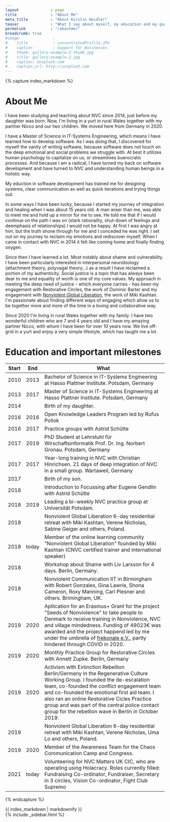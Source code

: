 ```yaml
---
layout              : page
title               : "About Me"
meta_title          : "About Kirstin Heidler"
teaser              : "What I say about myself, my education and my qualification to offer what I am offering."
permalink           : "/aboutme/"
breadcrumb: true
#image               : 
#    title           : concentratedProfile.JPG
#    caption         : Support for Businesses
#    thumb: gallery-example-2-thumb.jpg
#    title: gallery-example-2.jpg
#    caption: Unsplash.com
#    caption_url: http://unsplash.com
---
```


{% capture index_markdown %}
# About Me

I have been studying and teaching about NVC since 2014, just before my daughter was born. Now, I'm living in a yurt in rural Wales together with my partner Nicco and our two children. We moved here from Germany in 2020.

I have a Master of Science in IT-Systems Engineering, which means I have learned how to develop software. As I was doing that, I discovered for myself the vanity of writing software, because software does not touch on the deep emotional and social problems we struggle with. At best it utilizes human psychology to capitalize on us, or streamlines buerocratic processes.
And because I am a radical, I have turned my back on software development and have turned to NVC and understanding human beings in a holistic way.

My eduction in software development has trained me for designing systems, clear communication as well as quick iterations and trying things out. 

In some ways I have been lucky, because I started my journey of integration and healing when I was about 15 years old. A man wiser than me, was able to meet me and hold up a mirror for me to see. He told me that if I would continue on the path I was on (stark rationality, shut-down of feelings and deemphasis of relationships) I would not be happy. At first I was angry at him, but the truth shone through for me and I conceded he was right. I set out on my journey to reclaim my emotions and rediscover myself. When I came in contact with NVC in 2014 it felt like coming home and finally finding oxygen.

Since then I have learned a lot. Most notably about shame and vulnerability. I have been particularly interested in interpersonal neurobiology (attachment theory, polyvagal theory...) as a result I have reclaimed a portion of my authenticity.
Social justice is a topic that has always been dear to me and equality of worth is one of my core values. My approach in meeting the deep need of justice - which everyone carries - has been my engagement with Restorative Circles, the work of Dominic Barter and my engagement with [Nonviolent Global Liberation](https://nglcommunity.org), the work of Miki Kashtan. I'm passionate about finding different ways of engaging which allow us to be together more and more of the time in a loving and collaborative way.

Since 2020 I'm living in rural Wales together with my family. I have two wonderful children who are 7 and 4 years old and I have my amazing partner Nicco, with whom I have been for over 10 years now.
We live off-grid in a yurt and enjoy a very simple lifestyle, which has taught me a lot.

# Education and important milestones

Start|End|What
-----|----|----
2010|2013|Bachelor of Science in IT-Systems Engineering at Hasso Plattner Institute. Potsdam, Germany
2013|2017| Master of Science in IT-Systems Engineering at Hasso Plattner Institute. Potsdam, Germany
2014|| Birth of my daughter.
2016|2016| Open Knowledge Leaders Program led by Rufus Pollok
2016| 2017| Practice groups with Astrid Schütte
2017|2019| PhD Student at Lehrstuhl für Wirschaftsinformatik Prof. Dr. Ing. Norbert Gronau. Potsdam, Germany
2017|2017| Year-long training in NVC with Christian Hinrichsen. 21 days of deep integration of NVC in a small group. Wartaweil, Germany
2017|| Birth of my son.
2018| | Introduction to Focussing after Eugene Gendlin with Astrid Schütte
2018|2019| Leading a bi-weekly NVC practice group at Universität Potsdam.
2018|| Nonviolent Global Liberation 6-day residential retreat with Miki Kashtan, Verene Nicholas, Sabine Geiger and others, Poland.
2018| today| Member of the online learning community "Nonviolent Global Liberation" founded by Miki Kashtan (CNVC certified trainer and international speaker)
2018| |Workshop about Shame with Liv Larsson for 4 days. Berlin, Germany.
2018|| Nonviolent Communication IIT in Birmingham with Robert Gonzales, Gina Lawrie, Shona Cameron, Roxy Manning, Carl Plesner and others. Brimingham, UK.
2019|2020|Apllication for an Erasmus+ Grant for the project "Seeds of Nonviolence" to take people to Denmark to receive training in Nonviolence, NVC and village mindedness. Funding of 49023€ was awarded and the project happend led by me under the umbrella of [frekonale e.V.](https://greennetproject.org/en/verein/), partly hindered through COVID in 2020.
2019|2020| Monthly Practice Group for Restorative Circles with Annett Zupke. Berlin, Germany
2019|2020| Activism with Extinction Rebellion Berlin/Germany in the Regenerative Culture Working Group. I founded the de-escalation team, co-founded the conflict engagement team and co-founded the emotional first aid team. I also ran an online Restorative Cicles Practice group and was part of the central police contact group for the rebellion wave in Berlin in October 2019.
2019| | Nonviolent Global Liberation 6-day residential retreat with Miki Kashtan, Verene Nicholas, Uma Lo and others, Poland.
2019|2020| Member of the Awareness Team for the Chaos Communication Camp and Congress.
2021|today|Volunteering for NVC Matters UK CIC, who are operating using Holacracy. Roles currently filled: Fundraising Co-ordinator, Fundraiser, Secretary in 3 circles, Vision Co-ordinator, Fight Club Supremo


{% endcapture %}
<div class="row t30">
  <div class="medium-8 columns">
   {{ index_markdown | markdownify }}
  </div><!-- /.medium-8.columns -->
	<div class="medium-4 columns">
		{% include _sidebar.html %}
	</div><!-- /.medium-4.columns -->
</div><!-- /.row -->

